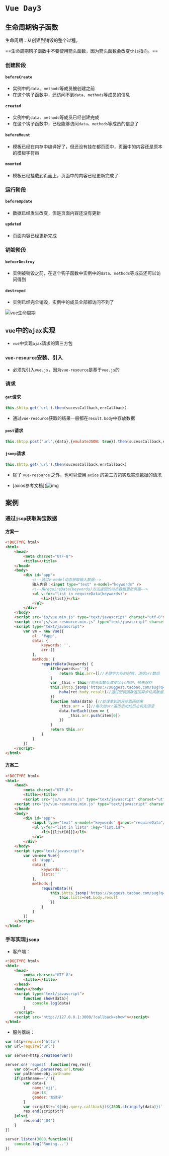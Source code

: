 # `Vue Day3` 

## 生命周期钩子函数

生命周期：从创建到销毁的整个过程。

==生命周期钩子函数中不要使用箭头函数，因为箭头函数会改变`this`指向。==

### 创建阶段

#### `beforeCreate`

- 实例中的`data`、`methods`等成员被创建之前
- 在这个钩子函数中，还访问不到`data`、`methods`等成员的信息

#### `created`

- 实例中的`data`、`methods`等成员已经创建完成
- 在这个钩子函数中，已经能够访问`data`、`methods`等成员的信息了

#### `beforeMount`

- 模板已经在内存中编译好了，但还没有挂在都页面中，页面中的内容还是原本的模板字符串

#### `mounted`

- 模板已经挂载到页面上，页面中的内容已经更新完成了

### 运行阶段

#### `beforeUpdate`

- 数据已经发生改变，但是页面内容还没有更新

#### `updated`

- 页面内容已经更新完成

### 销毁阶段

#### `befoerDestroy`

- 实例被销毁之前，在这个钩子函数中实例中的`data`、`methods`等成员还可以访问得到

#### `destroyed`

- 实例已经完全销毁，实例中的成员全部都访问不到了

![vue生命周期](assets/lifecycle.png)

## `vue`中的`ajax`实现

- `vue`中实现`ajax`请求的第三方包

### `vue-resource`安装、引入

- 必须先引入`vue.js`，因为`vue-resource`是基于`vue.js`的

### 请求

#### `get`请求

```javascript
this.$http.get('url').then(sucessCallback,errCallback)
```

- 通过`vue-resource`获取的结果一般都在`result.body`中存放数据

#### `post`请求

```javascript
this.$htpp.post('url',{data},{emulateJSON: true}).then(sucessCallback,errCallback)
```

#### `jsonp`请求

```javascript
this.$http.get('url').then(sucessCallback,errCallback)
```

- 除了 `vue-resource` 之外，也可以使用 `axios` 的第三方包实现实现数据的请求

- [axios参考文档](![img](file:///C:\Users\Administrator.CFWHR8MI0SO0IW5\AppData\Roaming\Tencent\QQ\Temp\%W@GJ$ACOF(TYDYECOKVDYB.png)https://www.kancloud.cn/yunye/axios/234845)

## 案例

### 通过`jsop`获取淘宝数据

#### 方案一

```html
<!DOCTYPE html>
<html>
	<head>
		<meta charset="UTF-8">
		<title></title>
	</head>
	<body>
		<div id="app">
			<!--通过v-model动态获取输入数据-->
			输入内容：<input type="text" v-model="keywords" />
			<!--用requireData(keywords)方法返回的动态数据更新页面-->
			<ul v-for="list in requireData(keywords)">
				<li>{{list}}</li>
			</ul>
		</div>
	</body>
	<script src="js/vue.min.js" type="text/javascript" charset="utf-8"></script>
	<script src="js/vue-resource.min.js" type="text/javascript" charset="utf-8"></script>
	<script type="text/javascript">
		var vm = new Vue({
			el: '#app',
			data: {
				keywords: '',
				arr:[]
			},
			methods: {
				requireData(keywords) {
					if(keywords==''){
						return this.arr=[]//关键字为空的时候，清空arr数组
					}
					var _this = this//箭头函数会改变this指向，预先保存
					this.$http.jsonp('https://suggest.taobao.com/sug?q='+keywords+'&callback=haha').then(ret=>{
						haha(ret.body.result)//通过回调函数返回异步访问数据
					})
					function haha(data) {//处理拿到的异步返回结果
						_this.arr = []//每次给arr遍历添加成员之前先清空
						data.forEach(item => {
							_this.arr.push(item[0])
						})
					}
					return this.arr
				}				
			}
		})
	</script>
</html>
```

#### 方案二

```html
<!DOCTYPE html>
<html>
	<head>
		<meta charset="UTF-8">
		<title></title>
		<script src="js/vue.min.js" type="text/javascript" charset="utf-8"></script>
	<script src="js/vue-resource.min.js" type="text/javascript" charset="utf-8"></script>
	</head>
	<body>
		<div id="app">
			<input type="text" v-model="keywords" @input="requireData"/>
			<ul v-for="list in lists" :key="list.id">
				<li>{{list[0]}}</li>
			</ul>
		</div>		
	</body>	
	<script type="text/javascript">
		var vm=new Vue({
			el:'#app',
			data:{
				keywords:'',
				lists:''
			},
			methods:{
				requireData(){
					this.$http.jsonp('https://suggest.taobao.com/sug?q='+this.keywords+'&callback=haha').then(function(ret){
						this.lists=ret.body.result
					})
				}
			}
		})
	</script>
</html>
```

### 手写实现`jsonp`

- 客户端：

```html
<!DOCTYPE html>
<html>
	<head>
		<meta charset="UTF-8">
		<title></title>
	</head>
	<body></body>
	<script type="text/javascript">
		function show(data){
			console.log(data)
		}
	</script>
	<script src="http://127.0.0.1:3000/?callback=show"></script>
</html>
```

- 服务器端：

```javascript
var http=require('http')
var url=require('url')

var server=http.createServer()

server.on('request',function(req,res){
	var obj=url.parse(req.url,true)
	var pathname=obj.pathname
	if(pathname=='/'){
		var data={
			name:'xjj',
			age:18,
			gender:'女孩子'
		}
		var scriptStr=`${obj.query.callback}(${JSON.stringify(data)})`
		res.end(scriptStr)
	}else{
		res.end('404')
	}	
})

server.listen(3000,function(){
	console.log('Runing...')
})
```

